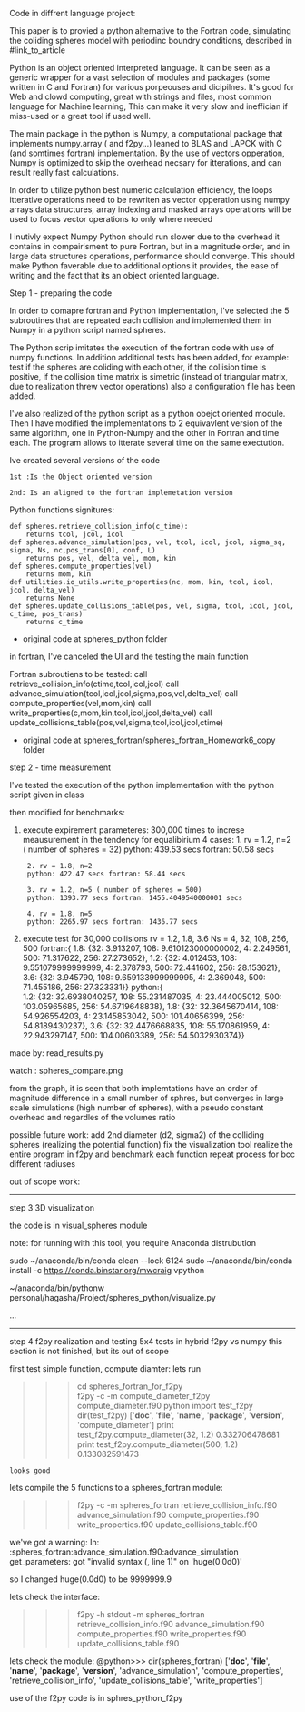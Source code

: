 Code in diffrent language project:

This paper is to provied a python alternative to the Fortran code, simulating the coliding spheres model with periodinc boundry conditions, described in #link_to_article

Python is an object oriented interpreted language. It can be seen as a generic wrapper for a vast selection of modules and packages (some written in C and Fortran) for various porpeouses and dicipilnes. It's good for Web and clowd computing, great with strings and files, most common language for Machine learning,  This can make it very slow and ineffician if miss-used or a great tool if used well. 

The main package in the python is Numpy, a computational package that implements numpy.array ( and f2py...) leaned to BLAS and LAPCK with C (and somtimes fortran) implementation. By the use of vectors opperation, Numpy is optimized to skip the overhead necsary for itterations, and can result really fast calculations. 

In order to utilize python best numeric calculation efficiency, the loops itterative operations need to be rewriten as vector opperation using numpy arrays data structures, array indexing and masked arrays operations will be used to focus vector operations to only where needed

I inutivly expect Numpy Python should run slower due to the overhead it contains in compairisment to pure Fortran, but in a magnitude order, and in large data structures operations, performance should converge. This should make Python faverable due to additional options it provides, the ease of writing and the fact that its an object oriented language.


Step 1 - preparing the code

In order to comapre fortran and Python implementation, I've selected the 5 subroutines that are repeated each collision and implemented them in Numpy in a python script named spheres. 

The Python scrip imitates the execution of the fortran code with use of numpy functions. In addition additional tests has been added, for example: test if the spheres are coliding with each other, if the collision time is positive, if the collision time matrix is simetric (instead of triangular matrix, due to realization threw vector operations)
also a configuration file has been added.

I've also realized of the python script as a python obejct oriented module.
Then I have modified the implementations to 2 equivavlent version of the same algorithm, one in Python-Numpy and the other in Fortran and time each. The program allows to itterate several time on the same exectution.

Ive created several versions of the code
    
    1st :Is the Object oriented version
    
    2nd: Is an aligned to the fortran implemetation version


Python functions signitures:

    def spheres.retrieve_collision_info(c_time):        
        returns tcol, jcol, icol
    def spheres.advance_simulation(pos, vel, tcol, icol, jcol, sigma_sq, sigma, Ns, nc,pos_trans[0], conf, L)        
        returns pos, vel, delta_vel, mom, kin 
    def spheres.compute_properties(vel)
        returns mom, kin
    def utilities.io_utils.write_properties(nc, mom, kin, tcol, icol, jcol, delta_vel)
        returns None
    def spheres.update_collisions_table(pos, vel, sigma, tcol, icol, jcol, c_time, pos_trans)
        returns c_time
        
* original code at spheres_python folder

in fortran, I've canceled the UI and the testing the main function

Fortran subroutiens to be tested:
        call retrieve_collision_info(ctime,tcol,icol,jcol)
        call advance_simulation(tcol,icol,jcol,sigma,pos,vel,delta_vel)
        call compute_properties(vel,mom,kin)
        call write_properties(c,mom,kin,tcol,icol,jcol,delta_vel)
        call update_collisions_table(pos,vel,sigma,tcol,icol,jcol,ctime)

* original code at spheres_fortran/spheres_fortran_Homework6_copy folder 
        
step 2 - time measurement

I've tested the execution of the python implementation with the python script given in class

then modified for benchmarks:

1. execute
expirement parameteres: 300,000 times to increse meausurement in the tendency for equalibirium
    4 cases:
        1. rv = 1.2, n=2 ( number of spheres = 32)
        python: 439.53 secs fortran: 50.58 secs
        
        2. rv = 1.8, n=2 
        python: 422.47 secs fortran: 58.44 secs
        
        3. rv = 1.2, n=5 ( number of spheres = 500)
        python: 1393.77 secs fortran: 1455.4049540000001 secs
        
        4. rv = 1.8, n=5
        python: 2265.97 secs fortran: 1436.77 secs
        
2. execute
test for 30,000 collisions
rv = 1.2, 1.8, 3.6
Ns = 4, 32, 108, 256, 500
fortran:{
    1.8: {32: 3.913207, 108: 9.610123000000002, 4: 2.249561, 500: 71.317622, 256: 27.273652}, 
    1.2: {32: 4.012453, 108: 9.551079999999999, 4: 2.378793, 500: 72.441602, 256: 28.153621}, 
    3.6: {32: 3.945790, 108: 9.659133999999995, 4: 2.369048, 500: 71.455186, 256: 27.323331}}
python:{    
    1.2: {32: 32.6938040257, 108: 55.231487035, 4: 23.444005012, 500: 103.05965685, 256: 54.6719648838},
    1.8: {32: 32.3645670414, 108: 54.926554203, 4: 23.145853042, 500: 101.40656399, 256: 54.8189430237}, 
    3.6: {32: 32.4476668835, 108: 55.170861959, 4: 22.943297147, 500: 104.00603389, 256: 54.5032930374}} 
    
made by:
    read_results.py

watch :
    spheres_compare.png

from the graph, it is seen that both implemtations have an order of magnitude difference in a small number of sphres, but converges in large scale simulations (high number of spheres), with a pseudo constant overhead and regardles of the volumes ratio


possible future work:
    add 2nd diameter (d2, sigma2) of the colliding spheres (realizing the potential function)
    fix the visualization tool
    realize the entire program in f2py and benchmark each function
    repeat process for bcc
    different radiuses
    






out of scope work:    

-------------------------------------------------------------------------------------------------

step 3 3D visualization


the code is in visual_spheres module


note: for running with this tool, you require Anaconda distrubution

sudo ~/anaconda/bin/conda clean --lock
 6124  sudo ~/anaconda/bin/conda install -c https://conda.binstar.org/mwcraig vpython


~/anaconda/bin/pythonw personal/hagasha/Project/spheres_python/visualize.py


...

---------------------------------------------------------------------------------------------------------------------
step 4 f2py realization and testing 5x4 tests in hybrid f2py vs numpy
this section is not finished, but its out of scope

first test simple function, compute diamter:
    lets run
>>> cd spheres_fortran_for_f2py    
>>>f2py -c -m compute_diameter_f2py compute_diameter.f90
>>>python
>>>import test_f2py
>>> dir(test_f2py)
['__doc__', '__file__', '__name__', '__package__', '__version__', 'compute_diameter']
>>> print test_f2py.compute_diameter(32, 1.2)
0.332706478681
>>> print test_f2py.compute_diameter(500, 1.2)
0.133082591473
    
    looks good
    
lets compile the 5 functions to a spheres_fortran module:
>>>f2py -c -m spheres_fortran retrieve_collision_info.f90 advance_simulation.f90 compute_properties.f90 write_properties.f90 update_collisions_table.f90

we've got a warning:
    In: :spheres_fortran:advance_simulation.f90:advance_simulation
    get_parameters: got "invalid syntax (<string>, line 1)" on 'huge(0.0d0)'

so I changed huge(0.0d0) to be 9999999.9

lets check the interface:
>>>f2py -h stdout -m spheres_fortran retrieve_collision_info.f90 advance_simulation.f90 compute_properties.f90 write_properties.f90 update_collisions_table.f90

lets check the module:
@python>>> dir(spheres_fortran)
['__doc__', '__file__', '__name__', '__package__', '__version__', 'advance_simulation', 'compute_properties', 'retrieve_collision_info', 'update_collisions_table', 'write_properties']

use of the f2py code is in sphres_python_f2py
